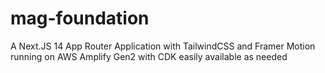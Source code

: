 # mag-foundation
A Next.JS 14 App Router Application with TailwindCSS and Framer Motion running on AWS Amplify Gen2 with CDK easily available as needed

